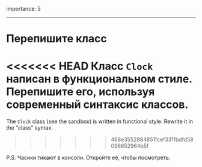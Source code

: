 importance: 5

---

# Перепишите класс

<<<<<<< HEAD
Класс `Clock` написан в функциональном стиле. Перепишите его, используя современный синтаксис классов.
=======
The `Clock` class (see the sandbox) is written in functional style. Rewrite it in the "class" syntax.
>>>>>>> 468e3552884851fcef331fbdfd58096652964b5f

P.S. Часики тикают в консоли. Откройте её, чтобы посмотреть.
